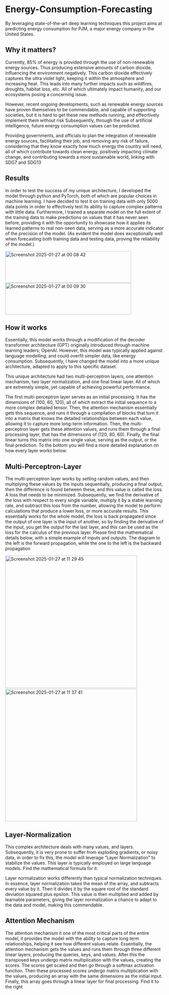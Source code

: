 # Energy-Consumption-Forecasting
By leveraging state-of-the-art deep learning techniques this project aims at predicting energy consumption for PJM, a major energy company in the United States. ​

## Why it matters?
Currently, 85% of energy is provided through the use of non-renewable energy sources. Thus producing extensive amounts of carbon dioxide, influencing the environment negatively. This carbon dioxide effectively captures the ultra violet light, keeping it within the atmosphere and increasing heat. This leads into many further impacts such as wildfires, droughts, habitat loss, etc. All of which ultimately impact humanity, and our ecosystems posing a concerning issue. ​

However, recent ongoing developments, such as renewable energy sources have proven themselves to be commendable, and capable of supporting societies, but it is hard to get these new methods running, and effecrtively implement them without risk Subsequently, through the use of artificial intelligence, future energy consumption values can be predicted. ​

Providing governments, and officials to plan the integration of renewable energy sources, facilitating their job, and removing any risk of failure, considering that they know exactly how much energy the country will need, all of which contribute towards clean energy, positively impacting climate change, and contributing towards a more sustainable world, linking with SDG7 and SDG13​

## Results
In order to test the success of my unique architecture, I developed the model through python and PyTorch, both of which are popular choices in machine learning. I have decided to test it on training data with only 5000 data points in order to effectively test its ability to capture complex patterns with little data. Furthermore, I trained a separate model on the full extent of the training data to make predictions on values that it has never seen before, providing it with the opportunity to showcase how it applies its learned patterns to real non-seen data, serving as a more accurate indicator of the precision of the model. (As evident the model does exceptionally well when forecasting both training data and testing data, proving the reliability of the model.)​

<img width="400" height="100" alt="Screenshot 2025-01-27 at 00 08 42" src="https://github.com/user-attachments/assets/f865a7c1-bfb2-46d9-a018-50297d596b47" />
<img width="400" height="100" alt="Screenshot 2025-01-27 at 00 09 30" src="https://github.com/user-attachments/assets/cf9cd434-2726-485d-b36b-007a54ef9820" />

## How it works
​Essentially, this model works through a modification of the decoder transformer architecture (GPT) originally introduced through machine learning leaders; OpenAI. However, this model was typically applied against language modelling, and could overfit simpler data, like energy consumption. Subsequently, I have changed the model into a more unique architecture, adapted to apply to this specific dataset. ​

This unique architecture had two multi-perceptron layers, one attention mechanism, two layer normalization, and one final linear layer. All of which are extremely simple, yet capable of achieving powerful performance.​

The first multi-perceptron layer serves as an initial processing. It has the dimensions of (100, 60, 120), all of which extract the initial sequence to a more complex detailed tensor. Then, the attention mechanism essentially gets this sequence, and runs it through a compilation of blocks that turn it into a matrix that knows the detailed relationships between each value, allowing it to capture more long-term information. Then, the multi-perceptron layer gets these attention values, and runs them through a final processing layer, that has the dimensions of (120, 80, 60).  Finally, the final linear turns this matrix into one single value, serving as the output, or the final prediction. To the bottom you will find a more detailed explanation on how every layer works below:​

## Multi-Perceptron-Layer
The multi-perceptron layer works by setting random values, and then multiplying these values by the inputs sequentially, producing a final output, then the difference is found between these, and this value is called the loss. A loss that needs to be minimized. Subsequently, we find the derivative of the loss with respect to every single variable, multiply it by a stable learning rate, and subtract this loss from the number, allowing the model to perform calculations that produce a lower loss, or more accurate results. This essentially works for the whole model, the loss is back propagated since the output of one layer is the input of another, so by finding the derivative of the input, you get the output for the last layer, and this can be used as the loss for the calculus  of the previous layer. Please find the mathematical details below, with a simple example of inputs and outputs. The diagram to the left is the forward propagation, while the one to the left is the backward propagation​

​<img width="419" alt="Screenshot 2025-01-27 at 11 29 45" src="https://github.com/user-attachments/assets/b6a0f4fb-0ab9-4da9-af60-787b43235ccf" />
<img width="419" alt="Screenshot 2025-01-27 at 11 37 41" src="https://github.com/user-attachments/assets/73e6a28a-8da5-4cae-b4e9-40860270dfa9" />

## Layer-Normalization
This complex architecture deals with many values, and layers. Subsequently, it is very prone to suffer from exploding gradients, or noisy data, in order to fix this, the model will leverage “Layer Normalization” to stabilize the values. This layer is typically employed on large language models. Find the mathematical formula for it:​

​Layer normalization works differently than typical normalization techniques. In essence, layer normalization takes the mean of the array, and subtracts every value by it. Then it divides it by the square root of the standard deviation squared plus epsilon. This value is then multiplied and added by learnable parameters, giving the layer normalization a chance to adapt to the data and model, making this commendable.​

## Attention Mechanism
The attention mechanism it one of the most critical parts of the entire model, it provides the model with the ability to capture long term relationships, helping it see how different values relate. Essentially, the attention mechanism gets the values and runs them through three different linear layers, producing the queries, keys, and values. After this the transposed keys undergo matrix multiplication with the values, creating the scores. The scores get scaled and then go through a softmax activation function. Then these processed scores undergo matrix multiplication with the values, producing an array with the same dimensions as the initial input. Finally, this array goes through a linear layer for final processing. Find it to the right​

​

 ​

​


​
​

​

​

